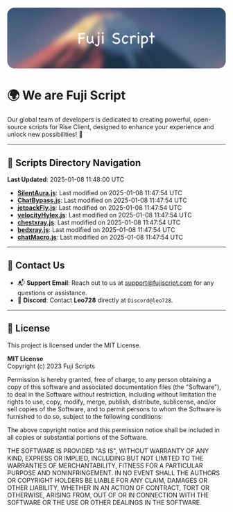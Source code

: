 ![Banner](.github/b.webp)

# 🌍 **We are Fuji Script**

Our global team of developers is dedicated to creating powerful, open-source scripts for Rise Client, designed to enhance your experience and unlock new possibilities! 🌟

---
<!-- SCRIPTS_NAVIGATION_START -->
## 📂 **Scripts Directory Navigation**

**Last Updated**: 2025-01-08 11:48:00 UTC

- **[SilentAura.js](scripts/SilentAura.js)**: Last modified on 2025-01-08 11:47:54 UTC
- **[ChatBypass.js](scripts/ChatBypass.js)**: Last modified on 2025-01-08 11:47:54 UTC
- **[jetpackFly.js](scripts/jetpackFly.js)**: Last modified on 2025-01-08 11:47:54 UTC
- **[velocityHylex.js](scripts/velocityHylex.js)**: Last modified on 2025-01-08 11:47:54 UTC
- **[chestxray.js](scripts/chestxray.js)**: Last modified on 2025-01-08 11:47:54 UTC
- **[bedxray.js](scripts/bedxray.js)**: Last modified on 2025-01-08 11:47:54 UTC
- **[chatMacro.js](scripts/chatMacro.js)**: Last modified on 2025-01-08 11:47:54 UTC

<!-- SCRIPTS_NAVIGATION_END -->

---

## 💬 **Contact Us**  
- 📬 **Support Email**: Reach out to us at [support@fujiscript.com](mailto:support@fujiscript.com) for any questions or assistance.  
- 💬 **Discord**: Contact **Leo728** directly at `Discord@leo728`.

---

## 📜 **License**

This project is licensed under the MIT License.  

**MIT License**  
Copyright (c) 2023 Fuji Scripts  

Permission is hereby granted, free of charge, to any person obtaining a copy of this software and associated documentation files (the "Software"), to deal in the Software without restriction, including without limitation the rights to use, copy, modify, merge, publish, distribute, sublicense, and/or sell copies of the Software, and to permit persons to whom the Software is furnished to do so, subject to the following conditions:  

The above copyright notice and this permission notice shall be included in all copies or substantial portions of the Software.  

THE SOFTWARE IS PROVIDED "AS IS", WITHOUT WARRANTY OF ANY KIND, EXPRESS OR IMPLIED, INCLUDING BUT NOT LIMITED TO THE WARRANTIES OF MERCHANTABILITY, FITNESS FOR A PARTICULAR PURPOSE AND NONINFRINGEMENT. IN NO EVENT SHALL THE AUTHORS OR COPYRIGHT HOLDERS BE LIABLE FOR ANY CLAIM, DAMAGES OR OTHER LIABILITY, WHETHER IN AN ACTION OF CONTRACT, TORT OR OTHERWISE, ARISING FROM, OUT OF OR IN CONNECTION WITH THE SOFTWARE OR THE USE OR OTHER DEALINGS IN THE SOFTWARE.  
